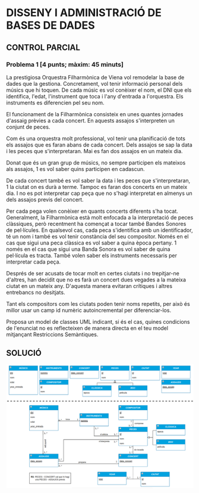 # DISSENY I ADMINISTRACIÓ DE BASES DE DADES
## CONTROL PARCIAL

### Problema 1 [4 punts; màxim: 45 minuts]

La prestigiosa Orquestra Filharmònica de Viena vol remodelar la base de dades que la
gestiona. Concretament, vol tenir informació personal dels músics que hi toquen. De
cada músic es vol conèixer el nom, el DNI que els identifica, l'edat, l'instrument que toca
i l'any d'entrada a l'orquestra. Els instruments es diferencien pel seu nom.

El funcionament de la Filharmònica consisteix en unes quantes jornades d'assaig prèvies
a cada concert. En aquests assajos s'interpreten un conjunt de peces.

Com és una orquestra molt professional, vol tenir una planificació de tots els assajos que
es faran abans de cada concert. Dels assajos se sap la data i les peces que s'interpretaran.
Mai es fan dos assajos en un mateix dia.

Donat que és un gran grup de músics, no sempre participen els mateixos als assajos, 1 es
vol saber quins participen en cadascun.

De cada concert també es vol saber la data i les peces que s'interpretaran, 1 la ciutat on
es durà a terme. Tampoc es faran dos concerts en un mateix dia. I no es pot interpretar
cap peça que no s'hagi interpretat en almenys un dels assajos previs del concert.

Per cada pega volen conèixer en quants concerts diferents s'ha tocat. Generalment, la
Filharmònica està molt enfocada a la interpretació de peces clàssiques, però recentment
ha començat a tocar també Bandes Sonores de pel·lícules. En qualsevol cas, cada peca
s'identifica amb un identificador, té un nom i també es vol tenir constància del seu
compositor. Només en el cas que sigui una peca clàssica es vol saber a quina època
pertany. 1 només en el cas que sigui una Banda Sonora es vol saber de quina pel·lícula
es tracta. També volen saber els instruments necessaris per interpretar cada peça.

Després de ser acusats de tocar molt en certes ciutats i no trepitjar-ne d'altres, han decidit
que no es farà un concert dues vegades a la mateixa ciutat en un mateix any. D'aquesta
manera evitaran crítiques i altres entrebancs no desitjats.

Tant els compositors com les ciutats poden tenir noms repetits, per això és millor usar
un camp id numèric autoincremental per diferenciar-los.

Proposa un model de classes UML indicant, si és el cas, quines condicions de l'enunciat no
es reflecteixen de manera directa en el teu model mitjançant Restriccions Semàntiques.

## SOLUCIÓ

![SOL_DiagramaClasses](SOL_DiagramaClasses.png)
